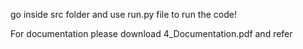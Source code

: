 
go inside src folder and use run.py file to run the code!

For documentation please download 4_Documentation.pdf and refer
